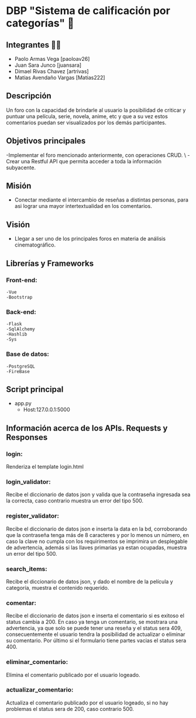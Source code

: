 # DBP "Sistema de calificación por categorías" 💾

## Integrantes 🙋‍♂️
- Paolo Armas Vega [paoloav26]
- Juan Sara Junco [juansara]
- Dimael Rivas Chavez [artrivas]
- Matias Avendaño Vargas  [Matias222]

## Descripción 
Un foro con la capacidad de brindarle al usuario la posibilidad de criticar y puntuar una película, serie, novela, anime, etc y que a su vez estos comentarios puedan ser visualizados por los demás participantes.

## Objetivos principales
-Implementar el foro mencionado anteriormente, con operaciones CRUD.
\\
-Crear una Restful API que permita acceder a toda la información subyacente.

## Misión
- Conectar mediante el intercambio de reseñas a distintas personas, para asi lograr una mayor intertextualidad en los comentarios. 

## Visión
- Llegar a ser uno de los principales foros en materia de análisis cinematográfico.

## Librerías y Frameworks
### Front-end:
    -Vue
    -Bootstrap
### Back-end:
    -Flask
    -SqlAlchemy
    -Hashlib
    -Sys
### Base de datos:
    -PostgreSQL
    -FireBase

## Script principal
- app.py
    -   Host:127.0.0.1:5000   
## Información acerca de los APIs. Requests y Responses  
### login:
Renderiza el template login.html
### login_validator: 
Recibe el diccionario de datos json y valida que la contraseña ingresada sea la correcta, caso contrario muestra un error del tipo 500.
### register_validator: 
Recibe el diccionario de datos json e inserta la data en la bd, corroborando que la contraseña tenga más de 8 caracteres y por lo menos un número, en caso la clave no cumpla con los requirimentos se imprimira un desplegable de advertencia, además si las llaves primarias ya estan ocupadas, muestra un error del tipo 500.
### search_items: 
Recibe el diccionario de datos json, y dado el nombre de la película y categoría, muestra el contenido requerido.
### comentar: 
Recibe el diccionario de datos json e inserta el comentario si es exitoso el status cambia a 200. En caso ya tenga un comentario, se mostrara una advertencia, ya que solo se 
puede tener una reseña y el status sera 409, consecuentemente el usuario tendra la posibilidad de actualizar o eliminar su comentario. Por último si el formulario tiene partes vacias el status sera 400.
### eliminar_comentario:
Elimina el comentario publicado por el usuario logeado.
### actualizar_comentario:
Actualiza el comentario publicado por el usuario logeado, si no hay problemas el status sera de 200, caso contrario 500.
